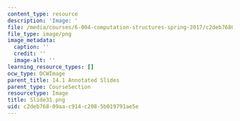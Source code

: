 ```yaml
---
content_type: resource
description: 'Image: '
file: /media/courses/6-004-computation-structures-spring-2017/c2deb76809aac914c2085b019791ae5e_Slide31.png
file_type: image/png
image_metadata:
  caption: ''
  credit: ''
  image-alt: ''
learning_resource_types: []
ocw_type: OCWImage
parent_title: 14.1 Annotated Slides
parent_type: CourseSection
resourcetype: Image
title: Slide31.png
uid: c2deb768-09aa-c914-c208-5b019791ae5e
---
```

